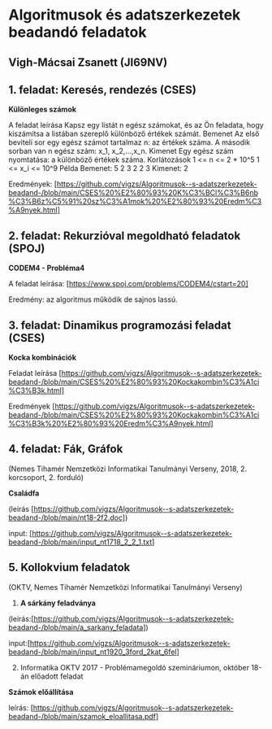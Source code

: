 # Algoritmusok és adatszerkezetek beadandó feladatok

## Vigh-Mácsai Zsanett (JI69NV)

## 1. feladat: Keresés, rendezés (CSES)
**Különleges számok** 

A feladat leírása
Kapsz egy listát n egész számokat, és az Ön feladata, hogy kiszámítsa a listában szereplő különböző értékek számát.
Bemenet
        Az első beviteli sor egy egész számot tartalmaz n: az értékek száma.
        A második sorban van n egész szám: x_1, x_2,...,x_n.
        Kimenet
        Egy egész szám nyomtatása: a különböző értékek száma. 
Korlátozások
1 <= n <= 2 * 10^5
1 <=  x_i <= 10^9
Példa
Bemenet:
5
2 3 2 2 3
Kimenet:
2

Eredmények: [https://github.com/vigzs/Algoritmusok--s-adatszerkezetek-beadand-/blob/main/CSES%20%E2%80%93%20K%C3%BCl%C3%B6nb%C3%B6z%C5%91%20sz%C3%A1mok%20%E2%80%93%20Eredm%C3%A9nyek.html]



## 2. feladat: Rekurzióval megoldható feladatok (SPOJ)
**CODEM4 - Probléma4**

A feladat leírása: [https://www.spoj.com/problems/CODEM4/cstart=20]

Eredmény: az algoritmus működik de sajnos lassú.


## 3. feladat: Dinamikus programozási feladat (CSES)
**Kocka kombinációk**

Feladat leírása [https://github.com/vigzs/Algoritmusok--s-adatszerkezetek-beadand-/blob/main/CSES%20%E2%80%93%20Kockakombin%C3%A1ci%C3%B3k.html]

Eredmények [https://github.com/vigzs/Algoritmusok--s-adatszerkezetek-beadand-/blob/main/CSES%20%E2%80%93%20Kockakombin%C3%A1ci%C3%B3k%20%E2%80%93%20Eredm%C3%A9nyek.html]


## 4. feladat: Fák, Gráfok 

(Nemes Tihamér Nemzetközi Informatikai Tanulmányi Verseny, 2018, 2. korcsoport, 2. forduló)

**Családfa** 

(leírás [https://github.com/vigzs/Algoritmusok--s-adatszerkezetek-beadand-/blob/main/nt18-2f2.doc])

input: [https://github.com/vigzs/Algoritmusok--s-adatszerkezetek-beadand-/blob/main/input_nt1718_2_2_1.txt]



## 5. Kollokvium feladatok 
(OKTV, Nemes Tihamér Nemzetközi Informatikai Tanulmányi Verseny)

1. **A sárkány feladványa** 

(leírás:[https://github.com/vigzs/Algoritmusok--s-adatszerkezetek-beadand-/blob/main/a_sarkany_feladata]) 
    
 input:[https://github.com/vigzs/Algoritmusok--s-adatszerkezetek-beadand-/blob/main/input_nt1920_3ford_2kat_6fel]


2. Informatika OKTV 2017 - Problémamegoldó szemináriumon, október 18-án előadott feladat 

**Számok előállítása** 

leírás: [https://github.com/vigzs/Algoritmusok--s-adatszerkezetek-beadand-/blob/main/szamok_eloallitasa.pdf]


